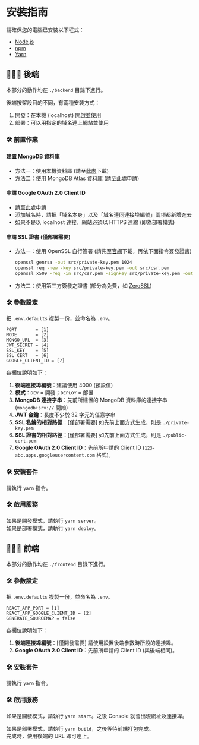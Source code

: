 # 安裝指南

請確保您的電腦已安裝以下程式：
- [Node.js](https://nodejs.org/en)
- [npm](https://docs.npmjs.com/downloading-and-installing-node-js-and-npm)
- [Yarn](https://classic.yarnpkg.com/lang/en/docs/install/)

## 👨🏻‍💻 後端 

本部分的動作均在 `./backend` 目錄下進行。

後端按架設目的不同，有兩種安裝方式：
1. 開發：在本機 (localhost) 開啟並使用
2. 部署：可以用指定的域名連上網站並使用

### 🛠 前置作業

#### 建置 MongoDB 資料庫

- 方法一：使用本機資料庫 (請至[此處](https://www.mongodb.com/try/download/community)下載)
- 方法二：使用 MongoDB Atlas 資料庫 (請至[此處](https://www.mongodb.com/atlas/database)申請)

#### 申請 Google OAuth 2.0 Client ID

- 請至[此處](https://console.cloud.google.com/apis/credentials)申請
- 添加域名時，請把「域名本身」以及「域名連同連接埠編號」兩項都新增進去
- 如果不是以 localhost 連接，網站必須以 HTTPS 連線 (即為部署模式)

#### 申請 SSL 證書 (僅部署需要)

- 方法一：使用 OpenSSL 自行簽署 (請先至[官網](https://www.openssl.org/)下載，再依下面指令簽發證書)
    ```bash
    openssl genrsa -out src/private-key.pem 1024
    openssl req -new -key src/private-key.pem -out src/csr.pem
    openssl x509 -req -in src/csr.pem -signkey src/private-key.pem -out src/public-cert.pem
    ```
- 方法二：使用第三方簽發之證書 (部分為免費，如 [ZeroSSL](https://zerossl.com/))

### 🛠 參數設定

把 `.env.defaults` 複製一份，並命名為 `.env`。

```
PORT       = [1]
MODE       = [2]
MONGO_URL  = [3]
JWT_SECRET = [4]
SSL_KEY    = [5]
SSL_CERT   = [6]
GOOGLE_CLIENT_ID = [7]
```

各欄位說明如下：
1. **後端連接埠編號**：建議使用 4000 (預設值)
2. **模式**：`DEV` = 開發；`DEPLOY` = 部置
3. **MongoDB 連接字串**：先前所建置的 MongoDB 資料庫的連接字串 (`mongodb+srv://` 開始)
4. **JWT 金鑰**：長度不少於 32 字元的任意字串
5. **SSL 私鑰的相對路徑**：[僅部署需要] 如先前上面方式生成，則是 `./private-key.pem` 
6. **SSL 證書的相對路徑**：[僅部署需要] 如先前上面方式生成，則是 `./public-cert.pem` 
7. **Google OAuth 2.0 Client ID**：先前所申請的 Client ID (`123-abc.apps.googleusercontent.com` 格式)。

### 🛠 安裝套件

請執行 `yarn` 指令。

### 🛠 啟用服務

如果是開發模式，請執行 `yarn server`。  
如果是部署模式，請執行 `yarn deploy`。


## 👨🏻‍💻 前端

本部分的動作均在 `./frontend` 目錄下進行。

### 🛠 參數設定

把 `.env.defaults` 複製一份，並命名為 `.env`。

```
REACT_APP_PORT = [1]
REACT_APP_GOOGLE_CLIENT_ID = [2]
GENERATE_SOURCEMAP = false
```

各欄位說明如下：
1. **後端連接埠編號**：[僅開發需要] 請使用設置後端參數時所設的連接埠。
2. **Google OAuth 2.0 Client ID**：先前所申請的 Client ID (與後端相同)。

### 🛠 安裝套件

請執行 `yarn` 指令。

### 🛠 啟用服務

如果是開發模式，請執行 `yarn start`。之後 Console 就會出現網址及連接埠。

如果是部署模式，請執行 `yarn build`，之後等待前端打包完成。  
完成時，使用後端的 URL 即可連上。
